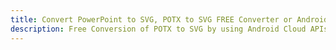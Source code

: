 ---title: Convert PowerPoint to SVG, POTX to SVG FREE Converter or Android SDKdescription: Free Conversion of POTX to SVG by using Android Cloud APIs & SDKs. Also Create, Edit & Render Microsoft Word & OpenOffice documents in the Cloud.---